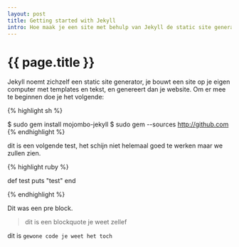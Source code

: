 ```yaml
---
layout: post
title: Getting started with Jekyll
intro: Hoe maak je een site met behulp van Jekyll de static site generator.
---
```


# {{ page.title }}

Jekyll noemt zichzelf een static site generator, je bouwt een site op je eigen computer met templates en tekst, en genereert dan je website. Om er mee te beginnen doe je het volgende:

{% highlight sh %}

$ sudo gem install mojombo-jekyll
$ sudo gem --sources http://github.com
{% endhighlight %}

dit is een volgende test, het schijn niet helemaal goed te werken maar we zullen zien.

{% highlight ruby %}

def test
  puts "test"
end

{% endhighlight %}

Dit was een pre block.

> dit is een blockquote je weet zellef

dit is `gewone code je weet het toch`